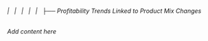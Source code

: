 ###### |   |   |   |   |   ├── Profitability Trends Linked to Product Mix Changes

*Add content here*